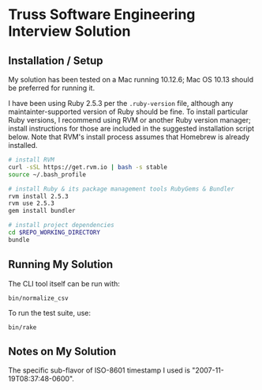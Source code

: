 # Truss Software Engineering Interview Solution

## Installation / Setup

My solution has been tested on a Mac running 10.12.6; Mac OS 10.13 should be preferred for running it.

I have been using Ruby 2.5.3 per the `.ruby-version` file, although any maintainter-supported version of Ruby should be fine. To install particular Ruby versions, I recommend using RVM or another Ruby version manager; install instructions for those are included in the suggested installation script below. Note that RVM's install process assumes that Homebrew is already installed.

```bash
# install RVM
curl -sSL https://get.rvm.io | bash -s stable
source ~/.bash_profile

# install Ruby & its package management tools RubyGems & Bundler
rvm install 2.5.3
rvm use 2.5.3
gem install bundler

# install project dependencies
cd $REPO_WORKING_DIRECTORY
bundle
```

## Running My Solution

The CLI tool itself can be run with:

```
bin/normalize_csv
```

To run the test suite, use:

```
bin/rake
```

## Notes on My Solution

The specific sub-flavor of ISO-8601 timestamp I used is "2007-11-19T08:37:48-0600".